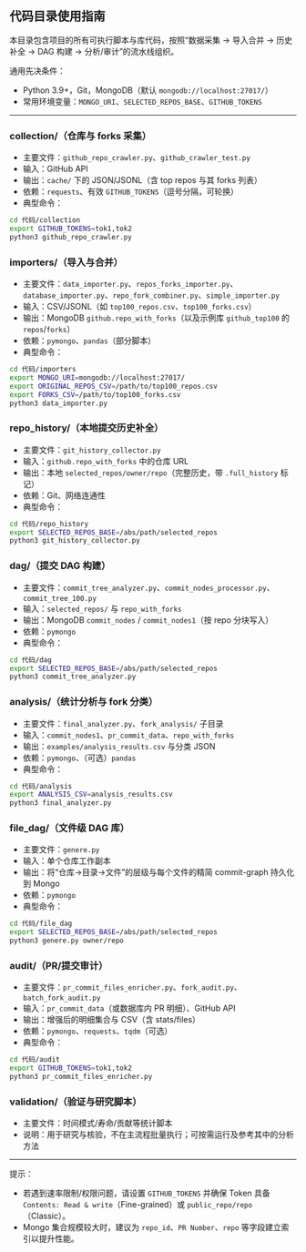 ## 代码目录使用指南

本目录包含项目的所有可执行脚本与库代码，按照“数据采集 → 导入合并 → 历史补全 → DAG 构建 → 分析/审计”的流水线组织。

通用先决条件：
- Python 3.9+，Git，MongoDB（默认 `mongodb://localhost:27017/`）
- 常用环境变量：`MONGO_URI`、`SELECTED_REPOS_BASE`、`GITHUB_TOKENS`

---

### collection/（仓库与 forks 采集）
- 主要文件：`github_repo_crawler.py`、`github_crawler_test.py`
- 输入：GitHub API
- 输出：`cache/` 下的 JSON/JSONL（含 top repos 与其 forks 列表）
- 依赖：`requests`、有效 `GITHUB_TOKENS`（逗号分隔，可轮换）
- 典型命令：
```bash
cd 代码/collection
export GITHUB_TOKENS=tok1,tok2
python3 github_repo_crawler.py
```

### importers/（导入与合并）
- 主要文件：`data_importer.py`、`repos_forks_importer.py`、`database_importer.py`、`repo_fork_combiner.py`、`simple_importer.py`
- 输入：CSV/JSONL（如 `top100_repos.csv`、`top100_forks.csv`）
- 输出：MongoDB `github.repo_with_forks`（以及示例库 `github_top100` 的 `repos`/`forks`）
- 依赖：`pymongo`、`pandas`（部分脚本）
- 典型命令：
```bash
cd 代码/importers
export MONGO_URI=mongodb://localhost:27017/
export ORIGINAL_REPOS_CSV=/path/to/top100_repos.csv
export FORKS_CSV=/path/to/top100_forks.csv
python3 data_importer.py
```

### repo_history/（本地提交历史补全）
- 主要文件：`git_history_collector.py`
- 输入：`github.repo_with_forks` 中的仓库 URL
- 输出：本地 `selected_repos/owner/repo`（完整历史，带 `.full_history` 标记）
- 依赖：Git、网络连通性
- 典型命令：
```bash
cd 代码/repo_history
export SELECTED_REPOS_BASE=/abs/path/selected_repos
python3 git_history_collector.py
```

### dag/（提交 DAG 构建）
- 主要文件：`commit_tree_analyzer.py`、`commit_nodes_processor.py`、`commit_tree_100.py`
- 输入：`selected_repos/` 与 `repo_with_forks`
- 输出：MongoDB `commit_nodes` / `commit_nodes1`（按 repo 分块写入）
- 依赖：`pymongo`
- 典型命令：
```bash
cd 代码/dag
export SELECTED_REPOS_BASE=/abs/path/selected_repos
python3 commit_tree_analyzer.py
```

### analysis/（统计分析与 fork 分类）
- 主要文件：`final_analyzer.py`、`fork_analysis/` 子目录
- 输入：`commit_nodes1`、`pr_commit_data`、`repo_with_forks`
- 输出：`examples/analysis_results.csv` 与分类 JSON
- 依赖：`pymongo`、（可选）`pandas`
- 典型命令：
```bash
cd 代码/analysis
export ANALYSIS_CSV=analysis_results.csv
python3 final_analyzer.py
```

### file_dag/（文件级 DAG 库）
- 主要文件：`genere.py`
- 输入：单个仓库工作副本
- 输出：将“仓库→目录→文件”的层级与每个文件的精简 commit-graph 持久化到 Mongo
- 依赖：`pymongo`
- 典型命令：
```bash
cd 代码/file_dag
export SELECTED_REPOS_BASE=/abs/path/selected_repos
python3 genere.py owner/repo
```

### audit/（PR/提交审计）
- 主要文件：`pr_commit_files_enricher.py`、`fork_audit.py`、`batch_fork_audit.py`
- 输入：`pr_commit_data`（或数据库内 PR 明细）、GitHub API
- 输出：增强后的明细集合与 CSV（含 stats/files）
- 依赖：`pymongo`、`requests`、`tqdm`（可选）
- 典型命令：
```bash
cd 代码/audit
export GITHUB_TOKENS=tok1,tok2
python3 pr_commit_files_enricher.py
```

### validation/（验证与研究脚本）
- 主要文件：时间模式/寿命/贡献等统计脚本
- 说明：用于研究与核验，不在主流程批量执行；可按需运行及参考其中的分析方法

---

提示：
- 若遇到速率限制/权限问题，请设置 `GITHUB_TOKENS` 并确保 Token 具备 `Contents: Read & write`（Fine-grained）或 `public_repo/repo`（Classic）。
- Mongo 集合规模较大时，建议为 `repo_id`、`PR Number`、`repo` 等字段建立索引以提升性能。
